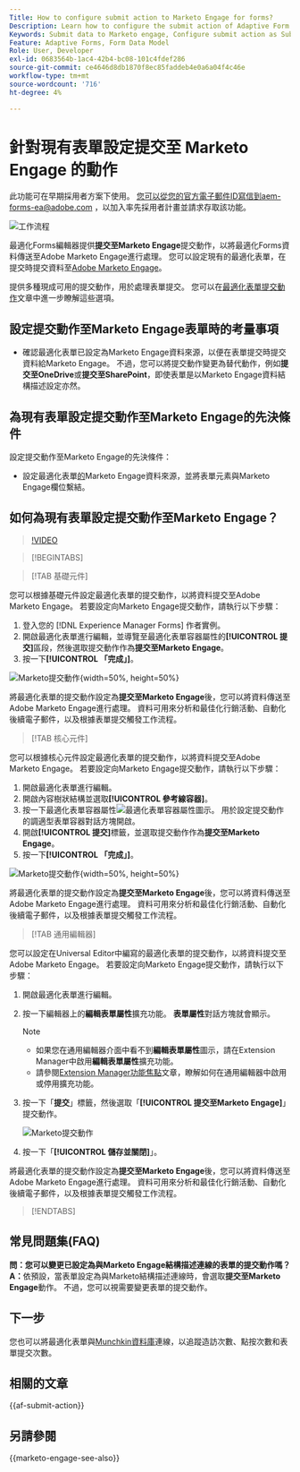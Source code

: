 ```yaml
---
Title: How to configure submit action to Marketo Engage for forms?
Description: Learn how to configure the submit action of Adaptive Form to send data to Marketo Engage.
Keywords: Submit data to Marketo engage, Configure submit action as Submit to Marketo Engage
Feature: Adaptive Forms, Form Data Model
Role: User, Developer
exl-id: 0683564b-1ac4-42b4-bc08-101c4fdef286
source-git-commit: ce4646d8db1870f8ec85faddeb4e0a6a04f4c46e
workflow-type: tm+mt
source-wordcount: '716'
ht-degree: 4%

---
```


# 針對現有表單設定提交至 Marketo Engage 的動作

<span class="preview">此功能可在早期採用者方案下使用。 您可以從您的官方電子郵件ID寫信到aem-forms-ea@adobe.com ，以加入率先採用者計畫並請求存取該功能。</span>

![工作流程](/help/forms/assets/workflow-marketo-3.png)

最適化Forms編輯器提供&#x200B;**提交至Marketo Engage**&#x200B;提交動作，以將最適化Forms資料傳送至Adobe Marketo Engage進行處理。 您可以設定現有的最適化表單，在提交時提交資料至[Adobe Marketo Engage](https://experienceleague.adobe.com/zh-hant/docs/marketo/using/home)。

提供多種現成可用的提交動作，用於處理表單提交。 您可以在[最適化表單提交動作](/help/forms/configure-submit-actions-core-components.md)文章中進一步瞭解這些選項。

## 設定提交動作至Marketo Engage表單時的考量事項

* 確認最適化表單已設定為Marketo Engage資料來源，以便在表單提交時提交資料給Marketo Engage。 不過，您可以將提交動作變更為替代動作，例如&#x200B;**提交至OneDrive**&#x200B;或&#x200B;**提交至SharePoint**，即使表單是以Marketo Engage資料結構描述設定亦然。

## 為現有表單設定提交動作至Marketo Engage的先決條件

設定提交動作至Marketo Engage的先決條件：

* 設定最適化表單[的](/help/forms/use-marketo-engage-data-source-in-form.md)Marketo Engage資料來源，並將表單元素與Marketo Engage欄位繫結。

## 如何為現有表單設定提交動作至Marketo Engage？

>[!VIDEO](https://video.tv.adobe.com/v/3442866/submit-action-marketo-engage-marketo-aem-aem-forms-engage)

>[!BEGINTABS]

>[!TAB 基礎元件]

您可以根據基礎元件設定最適化表單的提交動作，以將資料提交至Adobe Marketo Engage。 若要設定向Marketo Engage提交動作，請執行以下步驟：

1. 登入您的 [!DNL Experience Manager Forms] 作者實例。
1. 開啟最適化表單進行編輯，並導覽至最適化表單容器屬性的&#x200B;**[!UICONTROL 提交]**&#x200B;區段，然後選取提交動作作為&#x200B;**提交至Marketo Engage**。
1. 按一下&#x200B;**[!UICONTROL 「完成」]**。

![Marketo提交動作](/help/forms/assets/marketo-engage-submit-action-af.png){width=50%, height=50%}

將最適化表單的提交動作設定為&#x200B;**提交至Marketo Engage**&#x200B;後，您可以將資料傳送至Adobe Marketo Engage進行處理。 資料可用來分析和最佳化行銷活動、自動化後續電子郵件，以及根據表單提交觸發工作流程。

>[!TAB 核心元件]

您可以根據核心元件設定最適化表單的提交動作，以將資料提交至Adobe Marketo Engage。 若要設定向Marketo Engage提交動作，請執行以下步驟：

1. 開啟最適化表單進行編輯。
1. 開啟內容樹狀結構並選取&#x200B;**[!UICONTROL 參考線容器]**。
1. 按一下最適化表單容器屬性![最適化表單容器屬性](/help/forms/assets/configure-icon.svg)圖示。 用於設定提交動作的調適型表單容器對話方塊開啟。
1. 開啟&#x200B;**[!UICONTROL 提交]**&#x200B;標籤，並選取提交動作作為&#x200B;**提交至Marketo Engage**。
1. 按一下&#x200B;**[!UICONTROL 「完成」]**。

![Marketo提交動作](/help/forms/assets/marketo-engage-submit-action.png){width=50%, height=50%}

將最適化表單的提交動作設定為&#x200B;**提交至Marketo Engage**&#x200B;後，您可以將資料傳送至Adobe Marketo Engage進行處理。 資料可用來分析和最佳化行銷活動、自動化後續電子郵件，以及根據表單提交觸發工作流程。

>[!TAB 通用編輯器]

您可以設定在Universal Editor中編寫的最適化表單的提交動作，以將資料提交至Adobe Marketo Engage。 若要設定向Marketo Engage提交動作，請執行以下步驟：

1. 開啟最適化表單進行編輯。
1. 按一下編輯器上的&#x200B;**編輯表單屬性**&#x200B;擴充功能。
**表單屬性**&#x200B;對話方塊就會顯示。

   >[!NOTE]
   >
   > * 如果您在通用編輯器介面中看不到&#x200B;**編輯表單屬性**&#x200B;圖示，請在Extension Manager中啟用&#x200B;**編輯表單屬性**&#x200B;擴充功能。
   > * 請參閱[Extension Manager功能焦點](https://developer.adobe.com/uix/docs/extension-manager/feature-highlights/#enablingdisabling-extensions)文章，瞭解如何在通用編輯器中啟用或停用擴充功能。

1. 按一下「**提交**」標籤，然後選取「**[!UICONTROL 提交至Marketo Engage]**」提交動作。

   ![Marketo提交動作](/help/forms/assets/marketo-engage-submit-action-ue.png)

1. 按一下「**[!UICONTROL 儲存並關閉]**」。

將最適化表單的提交動作設定為&#x200B;**提交至Marketo Engage**&#x200B;後，您可以將資料傳送至Adobe Marketo Engage進行處理。 資料可用來分析和最佳化行銷活動、自動化後續電子郵件，以及根據表單提交觸發工作流程。

>[!ENDTABS]

## 常見問題集(FAQ)

**問：您可以變更已設定為與Marketo Engage結構描述連線的表單的提交動作嗎？**
**A：**&#x200B;依預設，當表單設定為與Marketo結構描述連線時，會選取&#x200B;**提交至Marketo Engage**&#x200B;動作。 不過，您可以視需要變更表單的提交動作。

## 下一步

您也可以將最適化表單與[Munchkin資料庫](https://experienceleague.adobe.com/zh-hant/docs/marketo/using/product-docs/administration/setup/munchkin)連線，以追蹤造訪次數、點按次數和表單提交次數。

## 相關的文章

{{af-submit-action}}

## 另請參閱

{{marketo-engage-see-also}}

